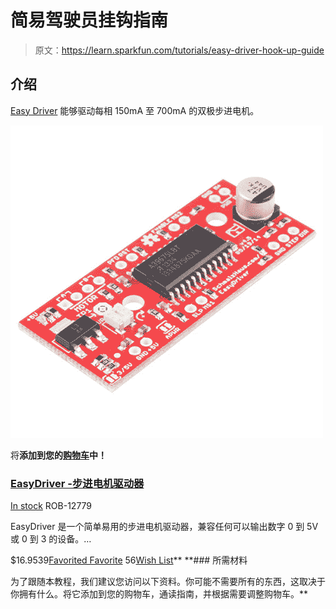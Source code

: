 # 简易驾驶员挂钩指南

> 原文：<https://learn.sparkfun.com/tutorials/easy-driver-hook-up-guide>

## 介绍

[Easy Driver](https://www.sparkfun.com/products/12779) 能够驱动每相 150mA 至 700mA 的双极步进电机。

[![EasyDriver - Stepper Motor Driver](img/894bbac8f922562a29470b2119ccbb2e.png)](https://www.sparkfun.com/products/12779) 

将**添加到您的[购物车](https://www.sparkfun.com/cart)中！**

### [EasyDriver -步进电机驱动器](https://www.sparkfun.com/products/12779)

[In stock](https://learn.sparkfun.com/static/bubbles/ "in stock") ROB-12779

EasyDriver 是一个简单易用的步进电机驱动器，兼容任何可以输出数字 0 到 5V 或 0 到 3 的设备。…

$16.9539[Favorited Favorite](# "Add to favorites") 56[Wish List](# "Add to wish list")** **### 所需材料

为了跟随本教程，我们建议您访问以下资料。你可能不需要所有的东西，这取决于你拥有什么。将它添加到您的购物车，通读指南，并根据需要调整购物车。**